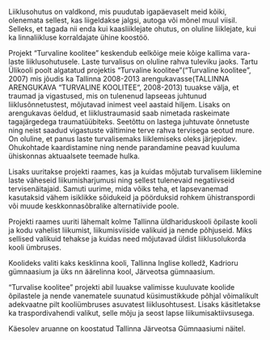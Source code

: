 Liiklusohutus on valdkond, mis puudutab igapäevaselt meid kõiki, olenemata sellest, kas liigeldakse jalgsi, autoga või mõnel muul viisil. Selleks, et tagada nii enda kui kaasliiklejate ohutus, on oluline liiklejate, kui ka linnaliikluse korraldajate ühine koostöö.

Projekt “Turvaline koolitee” keskendub eelkõige  meie kõige kallima vara- laste liiklusohutusele. Laste turvalisus on oluline rahva tuleviku jaoks. Tartu Ülikooli poolt algatatud projektis “Turvaline koolitee”(“Turvaline koolitee”, 2007) mis jõudis ka Tallinna 2008-2013 arengukavasse(TALLINNA ARENGUKAVA “TURVALINE KOOLITEE“, 2008-2013) tuuakse välja, et traumad ja vigastused, mis on tulenenud lapseeas juhtunud liiklusõnnetustest, mõjutavad inimest veel aastaid hiljem. Lisaks on arengukavas öeldud, et liiklustraumasid saab nimetada raskeimate tagajärgedega traumatüübiteks. Seetõttu on lastega juhtuvate õnnetuste ning neist saadud vigastuste vältimine terve rahva tervisega seotud mure. On oluline, et panus laste turvalisemaks liiklemiseks oleks järjepidev. Ohukohtade kaardistamine ning nende parandamine peavad kuuluma ühiskonnas aktuaalsete teemade hulka. 

Lisaks uuritakse projekti raames, kas ja kuidas mõjutab turvalisem liiklemine laste väheseid liikumisharjumusi ning sellest tulenevaid negatiivseid tervisenäitajaid. Samuti uurime, mida võiks teha, et lapsevanemad kasutaksid vähem isiklikke sõidukeid ja pöörduksid rohkem ühistranspordi või muude keskkonnasõbralike alternatiivide poole.

Projekti raames uuriti lähemalt kolme Tallinna üldhariduskooli õpilaste kooli ja kodu vahelist liikumist, liikumisviiside valikuid ja nende põhjuseid. Miks sellised valikuid tehakse ja kuidas need mõjutavad üldist liiklusolukorda kooli ümbruses.  

Koolideks valiti kaks kesklinna kooli, Tallinna Inglise kolledž, Kadrioru gümnaasium ja üks nn äärelinna kool, Järveotsa gümnaasium. 

“Turvalise koolitee” projekti abil luuakse valimisse kuuluvate koolide õpilastele ja nende vanematele suunatud küsimustikkude põhjal võimalikult adekvaatne pilt kooliümbruses asuvatest liiklusohtusest. Lisaks käsitletakse ka traspordivahendi valikut, selle mõju ja seost lapse liikumisaktiivsusega.

Käesolev aruanne on koostatud Tallinna Järveotsa Gümnaasiumi näitel.
